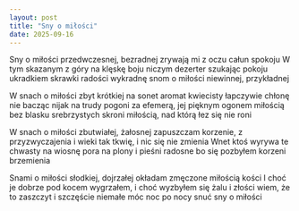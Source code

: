 ```yaml
---
layout: post
title: "Sny o miłości"
date: 2025-09-16
---
```


Sny o miłości przedwczesnej, bezradnej
zrywają mi z oczu całun spokoju
W tym skazanym z góry na klęskę boju
niczym dezerter szukając pokoju
ukradkiem skrawki radości wykradnę
snom o miłości niewinnej, przykładnej

W snach o miłości zbyt krótkiej na sonet
aromat kwiecisty łapczywie chłonę
nie bacząc nijak na trudy pogoni
za efemerą, jej pięknym ogonem
miłością bez blasku srebrzystych skroni
miłością, nad którą łez się nie roni

W snach o miłości zbutwiałej, żałosnej
zapuszczam korzenie, z przyzwyczajenia
i wieki tak tkwię, i nic się nie zmienia
Wnet ktoś wyrywa te chwasty na wiosnę
pora na plony i pieśni radosne
bo się pozbyłem korzeni brzemienia

Snami o miłości słodkiej, dojrzałej
okładam zmęczone miłością kości
I choć je dobrze pod kocem wygrzałem,
i choć wyzbyłem się żalu i złości
wiem, że to zaszczyt i szczęście niemałe
móc noc po nocy snuć sny o miłości